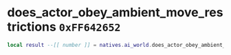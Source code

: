 # does_actor_obey_ambient_move_restrictions `0xFF642652`

```lua
local result --[[ number ]] = natives.ai_world.does_actor_obey_ambient_move_restrictions(_unk0 --[[ number ]])
```